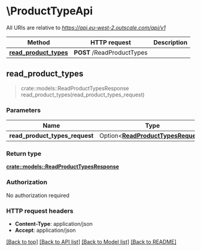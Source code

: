 # \ProductTypeApi

All URIs are relative to *https://api.eu-west-2.outscale.com/api/v1*

Method | HTTP request | Description
------------- | ------------- | -------------
[**read_product_types**](ProductTypeApi.md#read_product_types) | **POST** /ReadProductTypes | 



## read_product_types

> crate::models::ReadProductTypesResponse read_product_types(read_product_types_request)


### Parameters


Name | Type | Description  | Required | Notes
------------- | ------------- | ------------- | ------------- | -------------
**read_product_types_request** | Option<[**ReadProductTypesRequest**](ReadProductTypesRequest.md)> |  |  |

### Return type

[**crate::models::ReadProductTypesResponse**](ReadProductTypesResponse.md)

### Authorization

No authorization required

### HTTP request headers

- **Content-Type**: application/json
- **Accept**: application/json

[[Back to top]](#) [[Back to API list]](../README.md#documentation-for-api-endpoints) [[Back to Model list]](../README.md#documentation-for-models) [[Back to README]](../README.md)

